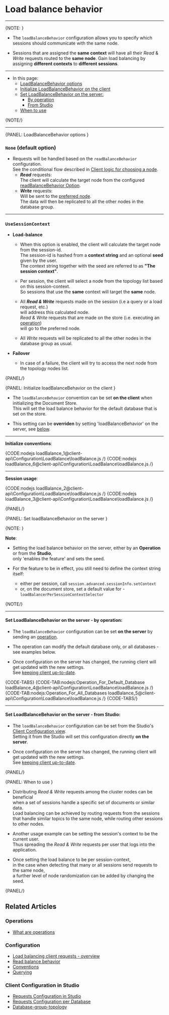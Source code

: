 # Load balance behavior

 ---

{NOTE: }

* The `loadBalanceBehavior` configuration allows you to specify which sessions should 
  communicate with the same node.  
 
* Sessions that are assigned the **same context** will have all their _Read_ & _Write_ 
  requests routed to the **same node**. Gain load balancing by assigning **different contexts** 
  to **different sessions**.  

---

* In this page:
    * [LoadBalanceBehavior options](../../../client-api/configuration/load-balance/load-balance-behavior#loadbalancebehavior-options)
    * [Initialize LoadBalanceBehavior on the client](../../../client-api/configuration/load-balance/load-balance-behavior#initialize-loadbalancebehavior-on-the-client)
    * [Set LoadBalanceBehavior on the server:](../../../client-api/configuration/load-balance/load-balance-behavior#set-loadbalancebehavior-on-the-server)
        * [By operation](../../../client-api/configuration/load-balance/load-balance-behavior#set-loadbalancebehavior-on-the-server---by-operation)
        * [From Studio](../../../client-api/configuration/load-balance/load-balance-behavior#set-loadbalancebehavior-on-the-server---from-studio)
    * [When to use](../../../client-api/configuration/load-balance/load-balance-behavior#when-to-use)
     
{NOTE/}

---

{PANEL: LoadBalanceBehavior options }

### `None` (default option)

* Requests will be handled based on the `readBalanceBehavior` configuration.  
  See the conditional flow described in [Client logic for choosing a node](../../../client-api/configuration/load-balance/overview#client-logic-for-choosing-a-node).  
  * **_Read_** requests:  
    The client will calculate the target node from the configured [readBalanceBehavior Option](../../../client-api/configuration/load-balance/read-balance-behavior#readbalancebehavior-options).  
  * **_Write_** requests:  
    Will be sent to the [preferred node](../../../client-api/configuration/load-balance/overview#the-preferred-node).  
    The data will then be replicated to all the other nodes in the database group.
 
---

### `UseSessionContext`

* **Load-balance**

  * When this option is enabled, the client will calculate the target node from the session-id.  
    The session-id is hashed from a **context string** and an optional **seed** given by the user.  
    The context string together with the seed are referred to as **"The session context"**.
  
  * Per session, the client will select a node from the topology list based on this session-context.  
    So sessions that use the **same** context will target the **same** node.
  
  * All **_Read & Write_** requests made on the session (i.e a query or a load request, etc.)  
    will address this calculated node.  
    _Read & Write_ requests that are made on the store (i.e. executing an [operation](../../../client-api/operations/what-are-operations))  
    will go to the preferred node.

  * All _Write_ requests will be replicated to all the other nodes in the database group as usual.

* **Failover**  

  * In case of a failure, the client will try to access the next node from the topology nodes list.

{PANEL/}

{PANEL: Initialize loadBalanceBehavior on the client }

* The `loadBalanceBehavior` convention can be set **on the client** when initializing the Document Store.  
  This will set the load balance behavior for the default database that is set on the store.

* This setting can be **overriden** by setting 'loadBalanceBehavior' on the server, see [below](../../../client-api/configuration/load-balance/load-balance-behavior#set-loadbalancebehavior-on-the-server).

---

**Initialize conventions**:

{CODE:nodejs loadBalance_1@client-api\Configuration\LoadBalance\loadBalance.js /}
{CODE:nodejs loadBalance_6@client-api\Configuration\LoadBalance\loadBalance.js /}

---

**Session usage**:

{CODE:nodejs loadBalance_2@client-api\Configuration\LoadBalance\loadBalance.js /}
{CODE:nodejs loadBalance_3@client-api\Configuration\LoadBalance\loadBalance.js /}

{PANEL/}

{PANEL: Set loadBalanceBehavior on the server }

{NOTE: }

**Note**:  

* Setting the load balance behavior on the server, either by an **Operation** or from the **Studio**,  
  only 'enables the feature' and sets the seed.

* For the feature to be in effect, you still need to define the context string itself:  
  * either per session, call `session.advanced.sessionInfo.setContext`  
  * or, on the document store, set a default value for - `loadBalancerPerSessionContextSelector`  

{NOTE/}

---

#### Set LoadBalanceBehavior on the server - by operation:

* The `loadBalanceBehavior` configuration can be set **on the server** by sending an [operation](../../../client-api/operations/what-are-operations).

* The operation can modify the default database only, or all databases - see examples below.

* Once configuration on the server has changed, the running client will get updated with the new settings.  
  See [keeping client up-to-date](../../../client-api/configuration/load-balance/overview#keeping-the-client-topology-up-to-date).

{CODE-TABS}
{CODE-TAB:nodejs:Operation_For_Default_Database loadBalance_4@client-api\Configuration\LoadBalance\loadBalance.js /}
{CODE-TAB:nodejs:Operation_For_All_Databases loadBalance_5@client-api\Configuration\LoadBalance\loadBalance.js /}
{CODE-TABS/}

---

#### Set LoadBalanceBehavior on the server - from Studio:

* The `loadBalanceBehavior` configuration can be set from the Studio's [Client Configuration view](../../../studio/database/settings/client-configuration-per-database).  
  Setting it from the Studio will set this configuration directly **on the server**.

* Once configuration on the server has changed, the running client will get updated with the new settings.  
  See [keeping client up-to-date](../../../client-api/configuration/load-balance/overview#keeping-the-client-topology-up-to-date).

{PANEL/}

{PANEL: When to use }

* Distributing _Read & Write_ requests among the cluster nodes can be beneficial  
  when a set of sessions handle a specific set of documents or similar data.  
  Load balancing can be achieved by routing requests from the sessions that handle similar topics to the same node, while routing other sessions to other nodes.  
 
* Another usage example can be setting the session's context to be the current user.  
  Thus spreading the _Read & Write_ requests per user that logs into the application.  

* Once setting the load balance to be per session-context,  
  in the case when detecting that many or all sessions send requests to the same node,  
  a further level of node randomization can be added by changing the seed.  

{PANEL/}

## Related Articles

### Operations

- [What are operations](../../../client-api/operations/what-are-operations)

### Configuration

- [Load balancing client requests - overview](../../../client-api/configuration/load-balance/overview)
- [Read balance behavior](../../../client-api/configuration/load-balance/read-balance-behavior)
- [Conventions](../../../client-api/configuration/conventions)
- [Querying](../../../client-api/configuration/querying)

### Client Configuration in Studio

- [Requests Configuration in Studio](../../../studio/server/client-configuration)
- [Requests Configuration per Database](../../../studio/database/settings/client-configuration-per-database)
- [Database-group-topology](../../../studio/database/settings/manage-database-group#database-group-topology---view)
